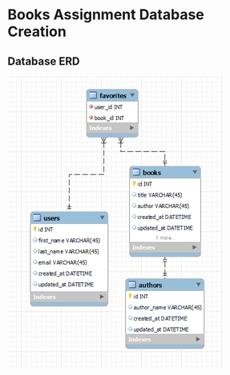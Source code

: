 # Books Assignment Database Creation
 
 ## Database ERD
 
![fav_books_erd.png](https://github.com/dcreeder89/Books-Assignment-Database-Creation/blob/main/fav_books_erd.png)
